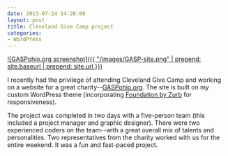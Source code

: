 ```yaml
---
date: 2013-07-24 14:26:09
layout: post
title: Cleveland Give Camp project
categories:
- WordPress
---
```


[![GASPohio.org screenshot]({{ "/images/GASP-site.png" | prepend: site.baseurl | prepend: site.url }})](http://gaspohio.org)

I recently had the privilege of attending Cleveland Give Camp and working on a website for a great charity--[GASPohio.org](http://gaspohio.org). The site is built on my custom WordPress theme (incorporating [Foundation by Zurb](http://foundation.zurb.com) for responsiveness).

The project was completed in two days with a five-person team (this included a project manager and graphic designer). There were two experienced coders on the team--with a great overall mix of talents and personalities. Two representatives from the charity worked with us for the entire weekend. It was a fun and fast-paced project.
